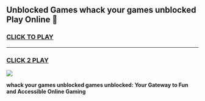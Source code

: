 
## Unblocked Games whack your games unblocked Play Online 👋
<h3>
<a href="https://news.freeplayer.one?title=whack_your_games_unblocked&ref=17F">CLICK TO PLAY</a></h3>
<hr>

<h3>
<a href="https://news.freeplayer.one?title=whack_your_games_unblocked&ref=17F">CLICK 2 PLAY</a>
  
</h3>

<a href="https://news.freeplayer.one?title=whack_your_games_unblocked&ref=17F/"><img src="https://clearcache.store/games.png"></a>


**whack your games unblocked games unblocked: Your Gateway to Fun and Accessible Online Gaming**
